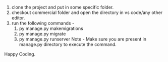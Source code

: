 1. clone the project and put in some specific folder.
2. checkout commercial folder and open the directory in vs code/any other editor.
3. run the following commands -
   1. py manage.py makemigrations
   2. py manage.py migrate
   3. py manage.py runserver
Note - Make sure you are present in manage.py directory to execute the command.

Happy Coding.
